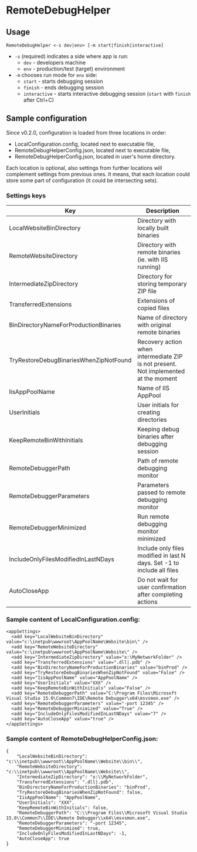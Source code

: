 # RemoteDebugHelper

## Usage

    RemoteDebugHelper <-s dev|env> [-m start|finish|interactive]

* ```-s``` (required) indicates a side where app is run:
  * ```dev``` - developers machine
  * ```env``` - production/test (target) environment
* ```-m``` chooses run mode for ```env``` side:
  * ```start``` - starts debugging session
  * ```finish``` - ends debugging session
  * ```interactive``` - starts interactive debugging session (```start``` with ```finish``` after Ctrl+C)
 
## Sample configuration

Since v0.2.0, configuration is loaded from three locations in order:
* LocalConfiguration.config, located next to executable file,
* RemoteDebugHelperConfig.json, located next to executable file,
* RemoteDebugHelperConfig.json, located in user's home directory.

Each location is optional, also settings from further locations will complement settings from previous ones.
It means, that each location could store some part of configuration (it could be intersecting sets).

### Settings keys

| Key | Description |
| --- | --- |
| LocalWebsiteBinDirectory | Directory with locally built binaries |
| RemoteWebsiteDirectory | Directory with remote binaries (ie. with IIS running) |
| IntermediateZipDirectory | Directory for storing temporary ZIP file |
| TransferredExtensions | Extensions of copied files |
| BinDirectoryNameForProductionBinaries | Name of directory with original remote binaries |
| TryRestoreDebugBinariesWhenZipNotFound | Recovery action when intermediate ZIP is not present. Not implemented at the moment |
| IisAppPoolName | Name of IIS AppPool |
| UserInitials | User initials for creating directories |
| KeepRemoteBinWithInitials | Keeping debug binaries after debugging session |
| RemoteDebuggerPath | Path of remote debugging monitor |
| RemoteDebuggerParameters | Parameters passed to remote debugging monitor |
| RemoteDebuggerMinimized | Run remote debugging monitor minimized |
| IncludeOnlyFilesModifiedInLastNDays | Include only files modified in last N days. Set -1 to include all files |
| AutoCloseApp | Do not wait for user confirmation after completing actions |

### Sample content of LocalConfiguration.config:

```
<appSettings>
  <add key="LocalWebsiteBinDirectory" value="c:\inetpub\wwwroot\AppPoolName\Website\bin\" />
  <add key="RemoteWebsiteDirectory" value="c:\inetpub\wwwroot\AppPoolName\Website\" />
  <add key="IntermediateZipDirectory" value="x:\MyNetworkFolder" />
  <add key="TransferredExtensions" value=".dll|.pdb" />
  <add key="BinDirectoryNameForProductionBinaries" value="binProd" />
  <add key="TryRestoreDebugBinariesWhenZipNotFound" value="False" />
  <add key="IisAppPoolName" value="AppPoolName" />
  <add key="UserInitials" value="XXX" />
  <add key="KeepRemoteBinWithInitials" value="False" />
  <add key="RemoteDebuggerPath" value="C:\Program Files\Microsoft Visual Studio 15.0\Common7\IDE\Remote Debugger\x64\msvsmon.exe" />
  <add key="RemoteDebuggerParameters" value="-port 12345" />
  <add key="RemoteDebuggerMinimized" value="True" />
  <add key="IncludeOnlyFilesModifiedInLastNDays" value="7" />
  <add key="AutoCloseApp" value="true" />
</appSettings>
```

### Sample content of RemoteDebugHelperConfig.json:

```
{
	"LocalWebsiteBinDirectory": "c:\\inetpub\\wwwroot\\AppPoolName\\Website\\bin\\",
	"RemoteWebsiteDirectory": "c:\\inetpub\\wwwroot\\AppPoolName\\Website\\",
	"IntermediateZipDirectory": "x:\\MyNetworkFolder",
	"TransferredExtensions": ".dll|.pdb",
	"BinDirectoryNameForProductionBinaries": "binProd",
	"TryRestoreDebugBinariesWhenZipNotFound": false,
	"IisAppPoolName": "AppPoolName",
	"UserInitials": "XXX",
	"KeepRemoteBinWithInitials": false,
	"RemoteDebuggerPath": "C:\\Program Files\\Microsoft Visual Studio 15.0\\Common7\\IDE\\Remote Debugger\\x64\\msvsmon.exe",
	"RemoteDebuggerParameters": "-port 12345",
	"RemoteDebuggerMinimized": true,
	"IncludeOnlyFilesModifiedInLastNDays": -1,
	"AutoCloseApp": true
}
```